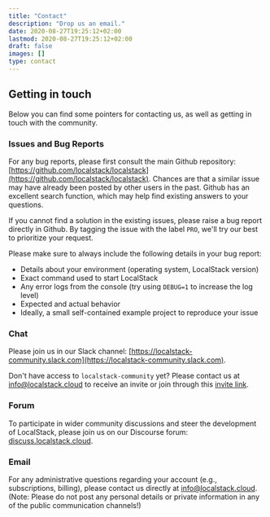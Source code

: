 ```yaml
---
title: "Contact"
description: "Drop us an email."
date: 2020-08-27T19:25:12+02:00
lastmod: 2020-08-27T19:25:12+02:00
draft: false
images: []
type: contact
---
```



## Getting in touch

Below you can find some pointers for contacting us, as well as getting in touch with the community.

### Issues and Bug Reports

For any bug reports, please first consult the main Github repository: [https://github.com/localstack/localstack](https://github.com/localstack/localstack). Chances are that a similar issue may have already been posted by other users in the past. Github has an excellent search function, which may help find existing answers to your questions.

If you cannot find a solution in the existing issues, please raise a bug report directly in Github. By tagging the issue with the label `PRO`, we'll try our best to prioritize your request.

Please make sure to always include the following details in your bug report:
* Details about your environment (operating system, LocalStack version)
* Exact command used to start LocalStack
* Any error logs from the console (try using `DEBUG=1` to increase the log level)
* Expected and actual behavior
* Ideally, a small self-contained example project to reproduce your issue

### Chat

Please join us in our Slack channel: [https://localstack-community.slack.com](https://localstack-community.slack.com).

Don't have access to `localstack-community` yet? Please contact us at [info@localstack.cloud](mailto:info@localstack.cloud) to receive an invite or join through this [invite link](http://slack.localstack.cloud/).

### Forum

To participate in wider community discussions and steer the development of LocalStack, please join us on our Discourse forum: [discuss.localstack.cloud](https://discuss.localstack.cloud).

### Email

For any administrative questions regarding your account (e.g., subscriptions, billing), please contact us directly at [info@localstack.cloud](mailto:info@localstack.cloud). (Note: Please do not post any personal details or private information in any of the public communication channels!)
